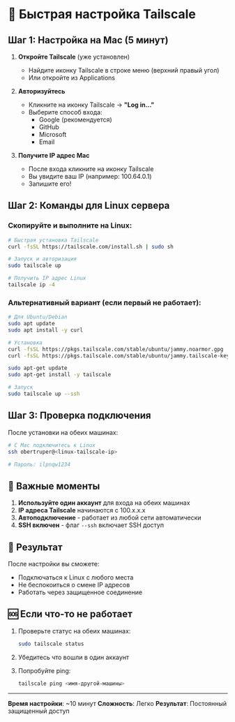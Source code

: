 # 🚀 Быстрая настройка Tailscale

## Шаг 1: Настройка на Mac (5 минут)

1. **Откройте Tailscale** (уже установлен)
   - Найдите иконку Tailscale в строке меню (верхний правый угол)
   - Или откройте из Applications

2. **Авторизуйтесь**
   - Кликните на иконку Tailscale → **"Log in..."**
   - Выберите способ входа:
     - Google (рекомендуется)
     - GitHub
     - Microsoft
     - Email

3. **Получите IP адрес Mac**
   - После входа кликните на иконку Tailscale
   - Вы увидите ваш IP (например: 100.64.0.1)
   - Запишите его!

## Шаг 2: Команды для Linux сервера

### Скопируйте и выполните на Linux:

```bash
# Быстрая установка Tailscale
curl -fsSL https://tailscale.com/install.sh | sudo sh

# Запуск и авторизация
sudo tailscale up

# Получить IP адрес Linux
tailscale ip -4
```

### Альтернативный вариант (если первый не работает):

```bash
# Для Ubuntu/Debian
sudo apt update
sudo apt install -y curl

# Установка
curl -fsSL https://pkgs.tailscale.com/stable/ubuntu/jammy.noarmor.gpg | sudo tee /usr/share/keyrings/tailscale-archive-keyring.gpg >/dev/null
curl -fsSL https://pkgs.tailscale.com/stable/ubuntu/jammy.tailscale-keyring.list | sudo tee /etc/apt/sources.list.d/tailscale.list

sudo apt-get update
sudo apt-get install -y tailscale

# Запуск
sudo tailscale up --ssh
```

## Шаг 3: Проверка подключения

После установки на обеих машинах:

```bash
# С Mac подключитесь к Linux
ssh obertruper@<linux-tailscale-ip>

# Пароль: ilpnqw1234
```

## 📝 Важные моменты

1. **Используйте один аккаунт** для входа на обеих машинах
2. **IP адреса Tailscale** начинаются с 100.x.x.x
3. **Автоподключение** - работает из любой сети автоматически
4. **SSH включен** - флаг `--ssh` включает SSH доступ

## 🎯 Результат

После настройки вы сможете:
- Подключаться к Linux с любого места
- Не беспокоиться о смене IP адресов
- Работать через защищенное соединение

## 🆘 Если что-то не работает

1. Проверьте статус на обеих машинах:
   ```bash
   sudo tailscale status
   ```

2. Убедитесь что вошли в один аккаунт

3. Попробуйте ping:
   ```bash
   tailscale ping <имя-другой-машины>
   ```

---
**Время настройки**: ~10 минут
**Сложность**: Легко
**Результат**: Постоянный защищенный доступ